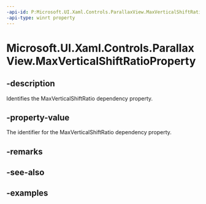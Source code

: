 ```yaml
---
-api-id: P:Microsoft.UI.Xaml.Controls.ParallaxView.MaxVerticalShiftRatioProperty
-api-type: winrt property
---
```


<!-- Property syntax.
public DependencyProperty MaxVerticalShiftRatioProperty { get; }
-->

# Microsoft.UI.Xaml.Controls.ParallaxView.MaxVerticalShiftRatioProperty

## -description

Identifies the MaxVerticalShiftRatio dependency property.

## -property-value

The identifier for the MaxVerticalShiftRatio dependency property.

## -remarks

## -see-also

## -examples

